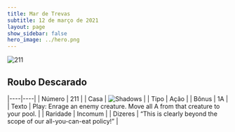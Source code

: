 ```yaml
---
title: Mar de Trevas
subtitle: 12 de março de 2021
layout: page
show_sidebar: false
hero_image: ../hero.png
---
```


![211](https://cdn.keyforgegame.com/media/card_front/pt/496_211_JHRF78VR88RX_pt.png)

## Roubo Descarado

|----|----|
| Número | 211 |
| Casa | ![Shadows](https://archonarcana.com/images/thumb/e/ee/Shadows.png/22px-Shadows.png "Sombras") |
| Tipo | Ação |
| Bônus | 1A |
| Texto | Play: Enrage an enemy creature. Move all A from that creature to your pool. |
| Raridade | Incomum |
| Dizeres | “This is clearly beyond the scope of our all-you-can-eat policy!” |
